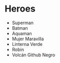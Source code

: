# Heroes

* Superman
* Batman
* Aquaman
* Mujer Maravilla
* Linterna Verde
* Robin
* Volcán Github Negro

